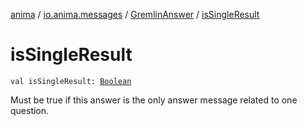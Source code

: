 [anima](../../index.md) / [io.anima.messages](../index.md) / [GremlinAnswer](index.md) / [isSingleResult](./is-single-result.md)

# isSingleResult

`val isSingleResult: `[`Boolean`](https://kotlinlang.org/api/latest/jvm/stdlib/kotlin/-boolean/index.html)

Must be true if this answer is the only answer message related to one question.

